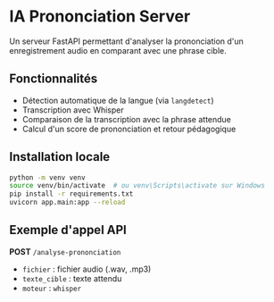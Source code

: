 # IA Prononciation Server

Un serveur FastAPI permettant d'analyser la prononciation d'un enregistrement audio en comparant avec une phrase cible.

## Fonctionnalités
- Détection automatique de la langue (via `langdetect`)
- Transcription avec Whisper 
- Comparaison de la transcription avec la phrase attendue
- Calcul d'un score de prononciation et retour pédagogique

## Installation locale
```bash
python -m venv venv
source venv/bin/activate  # ou venv\Scripts\activate sur Windows
pip install -r requirements.txt
uvicorn app.main:app --reload
```

## Exemple d'appel API
**POST** `/analyse-prononciation`
- `fichier` : fichier audio (.wav, .mp3)
- `texte_cible` : texte attendu
- `moteur` : `whisper`



